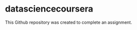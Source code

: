 datasciencecoursera
===================

This Github repository was created to complete an assignment.
